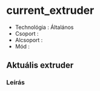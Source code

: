 # current\_extruder

* Technológia :  Általános
* Csoport : 
* Alcsoport : 
* Mód :

## Aktuális extruder

### Leírás

